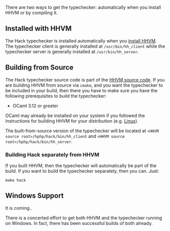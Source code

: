 There are two ways to get the typechecker: automatically when you install HHVM or by compiling it.

## Installed with HHVM

The Hack typechecker is installed automatically when you [install HHVM](../../hhvm/01-installation/01-intro.md). The typechecker client is generally installed at `/usr/bin/hh_client` while the typechecker server is generally installed at `/usr/bin/hh_server`.

## Building from Source

The Hack typechecker source code is part of the [HHVM source code](https://github.com/facebook/hhvm/tree/master/hphp/hack). If you are building HHVM from source via `cmake`, and you want the typechecker to be included in your build, then there you have to make sure you have the following prerequisites to build the typechecker:

- OCaml 3.12 or greater

OCaml may already be installed on your system if you followed the instructions for building HHVM for your distribution (e.g. [Linux](../../hhvm/01-installation/02-linux/01-intro.md)).

The built-from-source version of the typechecker will be located at `<HHVM source root>/hphp/hack/bin/hh_client` and `<HHVM source root>/hphp/hack/bin/hh_server`.

### Building Hack separately from HHVM

If you built HHVM, then the typechecker will automatically be part of the build. If you want to build the typechecker separately, then you can. Just:

```
make hack
```

## Windows Support

It is coming..

There is a concerted effort to get both HHVM and the typechecker running on Windows. In fact, there has been successful builds of both already.
